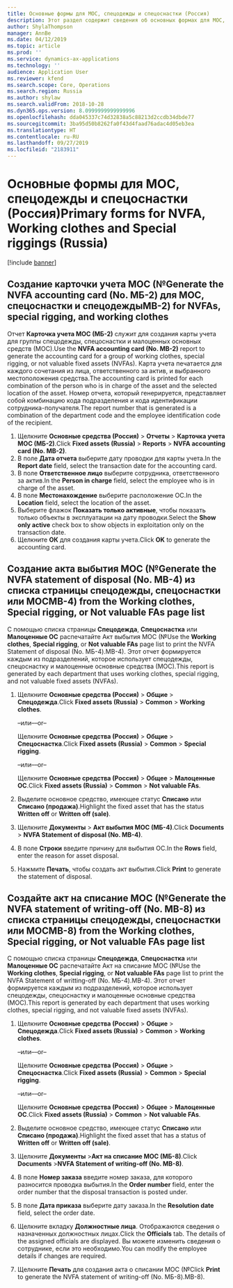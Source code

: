 ```yaml
---
title: Основные формы для МОС, спецодежды и спецоснастки (Россия)
description: Этот раздел содержит сведения об основных формах для МОС, спецодежды и спецоснастки для России.
author: ShylaThompson
manager: AnnBe
ms.date: 04/12/2019
ms.topic: article
ms.prod: ''
ms.service: dynamics-ax-applications
ms.technology: ''
audience: Application User
ms.reviewer: kfend
ms.search.scope: Core, Operations
ms.search.region: Russia
ms.author: shylaw
ms.search.validFrom: 2018-10-28
ms.dyn365.ops.version: 8.0999999999999996
ms.openlocfilehash: dda045337c74d32838a5c88213d2ccdb34dbde77
ms.sourcegitcommit: 3ba95d50b8262fa0f43d4faad76adac4d05eb3ea
ms.translationtype: HT
ms.contentlocale: ru-RU
ms.lasthandoff: 09/27/2019
ms.locfileid: "2183911"
---
```

# <a name="primary-forms-for-nvfa-working-clothes-and-special-riggings-russia"></a><span data-ttu-id="b5a87-103">Основные формы для МОС, спецодежды и спецоснастки (Россия)</span><span class="sxs-lookup"><span data-stu-id="b5a87-103">Primary forms for NVFA, Working clothes and Special riggings (Russia)</span></span>

[!include [banner](../includes/banner.md)]

## <a name="generate-the-nvfa-accounting-card-no-mb-2-for-nvfas-special-rigging-and-working-clothes"></a><span data-ttu-id="b5a87-104">Создание карточки учета МОС (№</span><span class="sxs-lookup"><span data-stu-id="b5a87-104">Generate the NVFA accounting card (No.</span></span> <span data-ttu-id="b5a87-105">МБ-2) для МОС, спецоснастки и спецодежды</span><span class="sxs-lookup"><span data-stu-id="b5a87-105">MB-2) for NVFAs, special rigging, and working clothes</span></span> 

<span data-ttu-id="b5a87-106">Отчет **Карточка учета МОС (МБ-2)** служит для создания карты учета для группы спецодежды, спецоснастки и малоценных основных средств (МОС).</span><span class="sxs-lookup"><span data-stu-id="b5a87-106">Use the **NVFA accounting card (No. MB-2)** report to generate the accounting card for a group of working clothes, special rigging, or not valuable fixed assets (NVFAs).</span></span> <span data-ttu-id="b5a87-107">Карта учета печатается для каждого сочетания из лица, ответственного за актив, и выбранного местоположения средства.</span><span class="sxs-lookup"><span data-stu-id="b5a87-107">The accounting card is printed for each combination of the person who is in charge of the asset and the selected location of the asset.</span></span> <span data-ttu-id="b5a87-108">Номер отчета, который генерируется, представляет собой комбинацию кода подразделения и кода идентификации сотрудника-получателя.</span><span class="sxs-lookup"><span data-stu-id="b5a87-108">The report number that is generated is a combination of the department code and the employee identification code of the recipient.</span></span>

1.  <span data-ttu-id="b5a87-109">Щелкните **Основные средства (Россия)** \> **Отчеты** \> **Карточка учета МОС (МБ-2)**.</span><span class="sxs-lookup"><span data-stu-id="b5a87-109">Click **Fixed assets (Russia)** \> **Reports** \> **NVFA accounting card (No. MB-2)**.</span></span>
2.  <span data-ttu-id="b5a87-110">В поле **Дата отчета** выберите дату проводки для карты учета.</span><span class="sxs-lookup"><span data-stu-id="b5a87-110">In the **Report date** field, select the transaction date for the accounting card.</span></span>
3.  <span data-ttu-id="b5a87-111">В поле **Ответственное лицо** выберите сотрудника, ответственного за актив.</span><span class="sxs-lookup"><span data-stu-id="b5a87-111">In the **Person in charge** field, select the employee who is in charge of the asset.</span></span>
4.  <span data-ttu-id="b5a87-112">В поле **Местонахождение** выберите расположение ОС.</span><span class="sxs-lookup"><span data-stu-id="b5a87-112">In the **Location** field, select the location of the asset.</span></span>
5.  <span data-ttu-id="b5a87-113">Выберите флажок **Показать только активные**, чтобы показать только объекты в эксплуатации на дату проводки.</span><span class="sxs-lookup"><span data-stu-id="b5a87-113">Select the **Show only active** check box to show objects in exploitation only on the transaction date.</span></span>
6.  <span data-ttu-id="b5a87-114">Щелкните **ОК** для создания карты учета.</span><span class="sxs-lookup"><span data-stu-id="b5a87-114">Click **OK** to generate the accounting card.</span></span>

## <a name="generate-the-nvfa-statement-of-disposal-no-mb-4-from-the-working-clothes-special-rigging-or-not-valuable-fas-page-list"></a><span data-ttu-id="b5a87-115">Создание акта выбытия МОС (№</span><span class="sxs-lookup"><span data-stu-id="b5a87-115">Generate the NVFA statement of disposal (No.</span></span> <span data-ttu-id="b5a87-116">MB-4) из списка страницы спецодежды, спецоснастки или МОС</span><span class="sxs-lookup"><span data-stu-id="b5a87-116">MB-4) from the Working clothes, Special rigging, or Not valuable FAs page list</span></span> 

<span data-ttu-id="b5a87-117">С помощью списка страницы **Спецодежда**, **Спецоснастка** или **Малоценные ОС** распечатайте Акт выбытия МОС (№</span><span class="sxs-lookup"><span data-stu-id="b5a87-117">Use the **Working clothes**, **Special rigging**, or **Not valuable FAs** page list to print the NVFA Statement of disposal (No.</span></span> <span data-ttu-id="b5a87-118">МБ-4).</span><span class="sxs-lookup"><span data-stu-id="b5a87-118">MB-4).</span></span> <span data-ttu-id="b5a87-119">Этот отчет формируется каждым из подразделений, которое использует спецодежды, спецоснастку и малоценные основные средства (МОС).</span><span class="sxs-lookup"><span data-stu-id="b5a87-119">This report is generated by each department that uses working clothes, special rigging, and not valuable fixed assets (NVFAs).</span></span>

1.  <span data-ttu-id="b5a87-120">Щелкните **Основные средства (Россия)** \> **Общие** \> **Спецодежда**.</span><span class="sxs-lookup"><span data-stu-id="b5a87-120">Click **Fixed assets (Russia)** \> **Common** \> **Working clothes**.</span></span>
    
    <span data-ttu-id="b5a87-121">–или–</span><span class="sxs-lookup"><span data-stu-id="b5a87-121">–or–</span></span>
    
    <span data-ttu-id="b5a87-122">Щелкните **Основные средства (Россия)** \> **Общие** \> **Спецоснастка**.</span><span class="sxs-lookup"><span data-stu-id="b5a87-122">Click **Fixed assets (Russia)** \> **Common** \> **Special rigging**.</span></span>
    
    <span data-ttu-id="b5a87-123">–или–</span><span class="sxs-lookup"><span data-stu-id="b5a87-123">–or–</span></span>
    
    <span data-ttu-id="b5a87-124">Щелкните **Основные средства (Россия)** \> **Общее** \> **Малоценные ОС**.</span><span class="sxs-lookup"><span data-stu-id="b5a87-124">Click **Fixed assets (Russia)** \> **Common** \> **Not valuable FAs**.</span></span>

2.  <span data-ttu-id="b5a87-125">Выделите основное средство, имеющее статус **Списано** или **Списано (продажа)**.</span><span class="sxs-lookup"><span data-stu-id="b5a87-125">Highlight the fixed asset that has the status **Written off** or **Written off (sale)**.</span></span>

3.  <span data-ttu-id="b5a87-126">Щелкните **Документы** \> **Акт выбытия МОС (МБ-4)**.</span><span class="sxs-lookup"><span data-stu-id="b5a87-126">Click **Documents** \> **NVFA Statement of disposal (No. MB-4)**.</span></span>

4.  <span data-ttu-id="b5a87-127">В поле **Строки** введите причину для выбытия ОС.</span><span class="sxs-lookup"><span data-stu-id="b5a87-127">In the **Rows** field, enter the reason for asset disposal.</span></span>

5.  <span data-ttu-id="b5a87-128">Нажмите **Печать**, чтобы создать акт выбытия.</span><span class="sxs-lookup"><span data-stu-id="b5a87-128">Click **Print** to generate the statement of disposal.</span></span>

## <a name="generate-the-nvfa-statement-of-writing-off-no-mb-8-from-the-working-clothes-special-rigging-or-not-valuable-fas-page-list"></a><span data-ttu-id="b5a87-129">Создайте акт на списание МОС (№</span><span class="sxs-lookup"><span data-stu-id="b5a87-129">Generate the NVFA statement of writing-off (No.</span></span> <span data-ttu-id="b5a87-130">MB-8) из списка страницы спецодежды, спецоснастки или МОС</span><span class="sxs-lookup"><span data-stu-id="b5a87-130">MB-8) from the Working clothes, Special rigging, or Not valuable FAs page list</span></span> 

<span data-ttu-id="b5a87-131">С помощью списка страницы **Спецодежда**, **Спецоснастка** или **Малоценные ОС** распечатайте Акт на списание МОС (№</span><span class="sxs-lookup"><span data-stu-id="b5a87-131">Use the **Working clothes**, **Special rigging**, or **Not valuable FAs** page list to print the NVFA Statement of writting-off (No.</span></span> <span data-ttu-id="b5a87-132">МБ-4).</span><span class="sxs-lookup"><span data-stu-id="b5a87-132">MB-4).</span></span> <span data-ttu-id="b5a87-133">Этот отчет формируется каждым из подразделений, которое использует спецодежды, спецоснастку и малоценные основные средства (МОС).</span><span class="sxs-lookup"><span data-stu-id="b5a87-133">This report is generated by each department that uses working clothes, special rigging, and not valuable fixed assets (NVFAs).</span></span>

1.  <span data-ttu-id="b5a87-134">Щелкните **Основные средства (Россия)** \> **Общие** \> **Спецодежда**.</span><span class="sxs-lookup"><span data-stu-id="b5a87-134">Click **Fixed assets (Russia)** \> **Common** \> **Working clothes**.</span></span>
    
    <span data-ttu-id="b5a87-135">–или–</span><span class="sxs-lookup"><span data-stu-id="b5a87-135">–or–</span></span>
    
    <span data-ttu-id="b5a87-136">Щелкните **Основные средства (Россия)** \> **Общие** \> **Спецоснастка**.</span><span class="sxs-lookup"><span data-stu-id="b5a87-136">Click **Fixed assets (Russia)** \> **Common** \> **Special rigging**.</span></span>
    
    <span data-ttu-id="b5a87-137">–или–</span><span class="sxs-lookup"><span data-stu-id="b5a87-137">–or–</span></span>
    
    <span data-ttu-id="b5a87-138">Щелкните **Основные средства (Россия)** \> **Общее** \> **Малоценные ОС**.</span><span class="sxs-lookup"><span data-stu-id="b5a87-138">Click **Fixed assets (Russia)** \> **Common** \> **Not valuable FAs**.</span></span>

2.  <span data-ttu-id="b5a87-139">Выделите основное средство, имеющее статус **Списано** или **Списано (продажа)**.</span><span class="sxs-lookup"><span data-stu-id="b5a87-139">Highlight the fixed asset that has a status of **Written off** or **Written off (sale)**.</span></span>

3.  <span data-ttu-id="b5a87-140">Щелкните **Документы** \>**Акт на списание МОС (МБ-8)**.</span><span class="sxs-lookup"><span data-stu-id="b5a87-140">Click **Documents** \>**NVFA Statement of writing-off (No. MB-8)**.</span></span>

4.  <span data-ttu-id="b5a87-141">В поле **Номер заказа** введите номер заказа, для которого разносится проводка выбытия.</span><span class="sxs-lookup"><span data-stu-id="b5a87-141">In the **Order number** field, enter the order number that the disposal transaction is posted under.</span></span>

5.  <span data-ttu-id="b5a87-142">В поле **Дата приказа** выберите дату заказа.</span><span class="sxs-lookup"><span data-stu-id="b5a87-142">In the **Resolution date** field, select the order date.</span></span>

6.  <span data-ttu-id="b5a87-143">Щелкните вкладку **Должностные лица**. Отображаются сведения о назначенных должностных лицах.</span><span class="sxs-lookup"><span data-stu-id="b5a87-143">Click the **Officials** tab. The details of the assigned officials are displayed.</span></span> <span data-ttu-id="b5a87-144">Вы можете изменить сведения о сотруднике, если это необходимо.</span><span class="sxs-lookup"><span data-stu-id="b5a87-144">You can modify the employee details if changes are required.</span></span>

7.  <span data-ttu-id="b5a87-145">Щелкните **Печать** для создания акта о списании МОС (№</span><span class="sxs-lookup"><span data-stu-id="b5a87-145">Click **Print** to generate the NVFA statement of writing-off (No.</span></span> <span data-ttu-id="b5a87-146">МБ-8).</span><span class="sxs-lookup"><span data-stu-id="b5a87-146">MB-8).</span></span>
